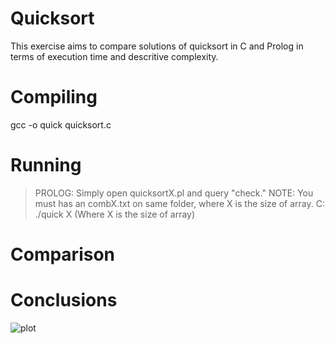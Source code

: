 # Quicksort
This exercise aims to compare solutions of quicksort in C and Prolog in terms of execution time and descritive complexity.

# Compiling
gcc -o quick quicksort.c

# Running
> PROLOG: Simply open quicksortX.pl and query "check." NOTE: You must has an combX.txt on same folder, where X is the size of array.
> C: ./quick X (Where X is the size of array)

# Comparison


# Conclusions
![plot]("/newplot.png")
